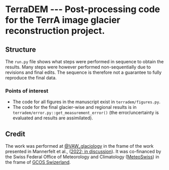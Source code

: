 # TerraDEM --- Post-processing code for the TerrA image glacier reconstruction project.

## Structure
The `run.py` file shows what steps were performed in sequence to obtain the results.
Many steps were however performed non-sequentially due to revisions and final edits.
The sequence is therefore not a guarantee to fully reproduce the final data.

### Points of interest

- The code for all figures in the manuscript exist in `terradem/figures.py`.
- The code for the final glacier-wise and regional results is in `terradem/error.py::get_measurement_error()` (the error/uncertainty is evaluated and results are assimilated).

## Credit
The work was performed at [@VAW_glaciology](https://twitter.com/VAW_glaciology) in the frame of the work presented in Mannerfelt et al., ([2022; in discussion](https://doi.org/10.5194/tc-2022-14)).
It was co-financed by the Swiss Federal Office of Meteorology and Climatology ([MeteoSwiss](https://www.meteoswiss.admin.ch/)) in the frame of [GCOS Swizerland](https://www.meteoswiss.admin.ch/home/research-and-cooperation/international-cooperation/gcos/gcos-switzerland-projects.html).
